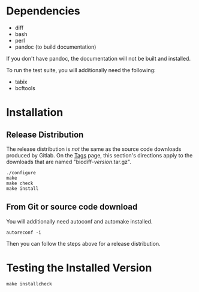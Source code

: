 # Dependencies

* diff
* bash
* perl
* pandoc (to build documentation)

If you don't have pandoc, the documentation will not be built and installed.

To run the test suite, you will additionally need the following:

* tabix
* bcftools

# Installation

## Release Distribution

The release distribution is *not* the same as the source code downloads produced by Gitlab.
On the [Tags](https://gitlab.com/LPCDRP/biodiff/tags) page, this section's directions apply to the downloads that are named "biodiff-*version*.tar.gz".

~~~
./configure
make
make check
make install
~~~

## From Git or source code download

You will additionally need autoconf and automake installed.

~~~
autoreconf -i
~~~

Then you can follow the steps above for a release distribution.


# Testing the Installed Version

~~~
make installcheck
~~~
